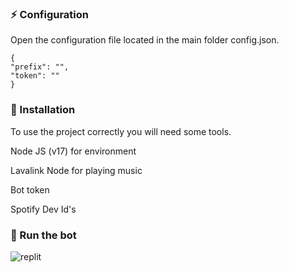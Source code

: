 
### ⚡ Configuration

Open the configuration file located in the main folder config.json.

    {
    "prefix": "",
    "token": ""
    }

### 📑 Installation

To use the project correctly you will need some tools.

Node JS (v17) for environment

Lavalink Node for playing music

Bot token

Spotify Dev Id's

### 💨 Run the bot

[<img align="left" alt="replit" src="https://camo.githubusercontent.com/4deb0e1fe2859b5e7359771d9b83dbeaafef4009c2f312df5b84bf9f6b0951c8/68747470733a2f2f7265706c2e69742f62616467652f6769746875622f53756468616e506c61797a2f446973636f72642d4d75736963426f74" />](https://replit.com/@GROWTOUPSGAMING/Bounce)

<br />

